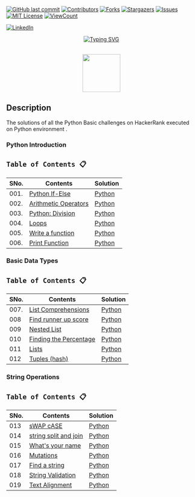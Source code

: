 <!-- PROJECT SHIELDS -->
<!--
*** I'm using markdown "reference style" links for readability.
*** Reference links are enclosed in brackets [ ] instead of parentheses ( ).
*** See the bottom of this document for the declaration of the reference variables
*** for contributors-url, forks-url, etc. This is an optional, concise syntax you may use.
*** https://www.markdownguide.org/basic-syntax/#reference-style-links
-->

[![GitHub last commit][commit-shield]][commit-url]
[![Contributors][contributors-shield]][contributors-url]
[![Forks][forks-shield]][forks-url]
[![Stargazers][stars-shield]][stars-url]
[![Issues][issues-shield]][issues-url]
[![MIT License][license-shield]][license-url]
[![ViewCount][view-shield]][view-url]

[![LinkedIn][linkedin-shield]][linkedin-url]

<p align="center"><a href="https://git.io/typing-svg"><img src="https://readme-typing-svg.demolab.com?font=Fira+Code&pause=1000&color=FFFFFF&background=000000&center=true&vCenter=true&width=435&lines=Python+Hacker+Rank" alt="Typing SVG" /></a>
</p>

<p align="center">  
	<br>
	<a href="https://https://www.hackerrank.com/gowthamdongari">
        <img height=100 src="https://user-images.githubusercontent.com/1194257/65596422-1cef2080-df97-11e9-9abb-a225204d1805.png"> 
    </a>
    <br>
</p>

## Description
The solutions of all the Python Basic challenges on HackerRank executed on Python environment .

### Python Introduction

## `Table of Contents 📋`
| **SNo.**  | **Contents**                              | **Solution** |
|-----------|-------------------------------------------|--------------------|
| 001.        | [Python If-Else](https://www.hackerrank.com/challenges/py-if-else/problem) | [Python](https://github.com/gowthamdongari/Python-Hacker-Rank/blob/145f1537dd947fea0322af3baa1ff539297feb3b/1.%20Python%20Introduction%20(1%20to%206)/1.%20If_Else.py)  |
| 002.        | [Arithmetic Operators](https://www.hackerrank.com/challenges/python-arithmetic-operators/problem) | [Python](https://github.com/gowthamdongari/Python-Hacker-Rank/blob/145f1537dd947fea0322af3baa1ff539297feb3b/1.%20Python%20Introduction%20(1%20to%206)/2.%20Airthmetic%20Operators.py)  |
| 003.        | [Python: Division](https://www.hackerrank.com/challenges/python-division/problem) | [Python](https://github.com/gowthamdongari/Python-Hacker-Rank/blob/145f1537dd947fea0322af3baa1ff539297feb3b/1.%20Python%20Introduction%20(1%20to%206)/3.%20Division.py)  |
| 004.        | [Loops](https://www.hackerrank.com/challenges/python-loops/problem) | [Python](https://github.com/gowthamdongari/Python-Hacker-Rank/blob/145f1537dd947fea0322af3baa1ff539297feb3b/1.%20Python%20Introduction%20(1%20to%206)/4.%20Loops.py) |
| 005.        | [Write a function](https://www.hackerrank.com/challenges/write-a-function/problem) | [Python](https://github.com/gowthamdongari/Python-Hacker-Rank/blob/145f1537dd947fea0322af3baa1ff539297feb3b/1.%20Python%20Introduction%20(1%20to%206)/5.%20Write%20a%20function%20(Leap_yr).py)  | 
| 006.        | [Print Function](https://www.hackerrank.com/challenges/python-print/problem) | [Python](https://github.com/gowthamdongari/Python-Hacker-Rank/blob/145f1537dd947fea0322af3baa1ff539297feb3b/1.%20Python%20Introduction%20(1%20to%206)/6.%20Print_Function.py) |


### Basic Data Types

## `Table of Contents 📋`
| **SNo.**  | **Contents**                              | **Solution** |
|-----------|-------------------------------------------|--------------------|
| 007.        | [List Comprehensions](https://www.hackerrank.com/challenges/list-comprehensions/problem) | [Python](https://github.com/gowthamdongari/Python-Hacker-Rank/blob/79399b7f5fb834395090c292a844fbf6bfef33a1/2.%20Basic%20Data%20Types%20(6%20to%2012)/7.%20List%20Comprehension.py)  |
| 008       | [Find runner up score](https://www.hackerrank.com/challenges/find-second-maximum-number-in-a-list/problem)  | [Python](https://github.com/gowthamdongari/Python-Hacker-Rank/blob/559a5fa0918e48a39fddf59d9dfe1ae1762fbb9b/2.%20Basic%20Data%20Types%20(6%20to%2012)/008.%20Find_runner_up_score.py)  |
| 009       | [Nested List](https://www.hackerrank.com/challenges/nested-list/problem)  | [Python](https://github.com/gowthamdongari/Python-Hacker-Rank/blob/559a5fa0918e48a39fddf59d9dfe1ae1762fbb9b/2.%20Basic%20Data%20Types%20(6%20to%2012)/009.%20Nested_list.py)  |
| 010       | [Finding the Percentage](https://www.hackerrank.com/challenges/finding-the-percentage/problem)  | [Python](https://github.com/gowthamdongari/Python-Hacker-Rank/blob/559a5fa0918e48a39fddf59d9dfe1ae1762fbb9b/2.%20Basic%20Data%20Types%20(6%20to%2012)/010.%20Finding_the_Percentage.py)  |
| 011       | [Lists](https://www.hackerrank.com/challenges/python-lists/problem)  | [Python](https://github.com/gowthamdongari/Python-Hacker-Rank/blob/559a5fa0918e48a39fddf59d9dfe1ae1762fbb9b/2.%20Basic%20Data%20Types%20(6%20to%2012)/011.%20Lists.py)  |
| 012       | [Tuples (hash)](https://www.hackerrank.com/challenges/python-tuples/problem)  | [Python](https://github.com/gowthamdongari/Python-Hacker-Rank/blob/559a5fa0918e48a39fddf59d9dfe1ae1762fbb9b/2.%20Basic%20Data%20Types%20(6%20to%2012)/012.%20Tuples%20(hash).py)  |



### String Operations

## `Table of Contents 📋`
| **SNo.**  | **Contents**                              | **Solution** |
|-----------|-------------------------------------------|--------------------|
| 013       | [sWAP cASE](https://www.hackerrank.com/challenges/swap-case/problem) | [Python](https://github.com/gowthamdongari/Python-Hacker-Rank/blob/79399b7f5fb834395090c292a844fbf6bfef33a1/3.%20Strings%20Operations%20(13%20to%2025)/13.%20sWAP%20cASE.py)  |
| 014       | [string split and join](https://www.hackerrank.com/challenges/python-string-split-and-join/problem)  | [Python](https://github.com/gowthamdongari/Python-Hacker-Rank/blob/559a5fa0918e48a39fddf59d9dfe1ae1762fbb9b/3.%20Strings%20Operations%20(13%20to%2025)/014.%20String%20Split%20and%20Join.py)  |
| 015       | [What's your name](https://www.hackerrank.com/challenges/whats-your-name/problem)  | [Python](https://github.com/gowthamdongari/Python-Hacker-Rank/blob/559a5fa0918e48a39fddf59d9dfe1ae1762fbb9b/3.%20Strings%20Operations%20(13%20to%2025)/015.%20What's%20your%20name%20(printing%20first%20last).py)  |
| 016       | [Mutations](https://www.hackerrank.com/challenges/python-mutations/problem)  | [Python](https://github.com/gowthamdongari/Python-Hacker-Rank/blob/559a5fa0918e48a39fddf59d9dfe1ae1762fbb9b/3.%20Strings%20Operations%20(13%20to%2025)/016.%20Mutations.py)  |
| 017       | [Find a string](https://www.hackerrank.com/challenges/find-a-string/problem)  | [Python](https://github.com/gowthamdongari/Python-Hacker-Rank/blob/559a5fa0918e48a39fddf59d9dfe1ae1762fbb9b/3.%20Strings%20Operations%20(13%20to%2025)/017.%20Find%20a%20string%20(substring).py)  |
| 018       | [String Validation](https://www.hackerrank.com/challenges/string-validators/problem)  | [Python](https://github.com/gowthamdongari/Python-Hacker-Rank/blob/84809e1b1e5117788993289164d88977d545954e/3.%20Strings%20Operations%20(13%20to%2025)/018.%20String%20Validators.py)  |
| 019       | [Text Alignment](https://www.hackerrank.com/challenges/text-alignment/problem)  | [Python]()  |



<!-- MARKDOWN LINKS & IMAGES -->
<!-- https://www.markdownguide.org/basic-syntax/#reference-style-links -->
[contributors-shield]: https://img.shields.io/github/contributors/gowthamdongari/Python-Hacker-Rank.svg?style=for-the-badge
[contributors-url]: https://github.com/gowthamdongari/Python-Hacker-Rank/graphs/contributors
[forks-shield]: https://img.shields.io/github/forks/gowthamdongari/Python-Hacker-Rank.svg?style=for-the-badge
[forks-url]: https://github.com/gowthamdongari/Python-Hacker-Rank/network/members
[stars-shield]: https://img.shields.io/github/stars/gowthamdongari/Python-Hacker-Rank.svg?style=for-the-badge
[stars-url]: https://github.com/gowthamdongari/Python-Hacker-Rank/stargazers
[issues-shield]: https://img.shields.io/github/issues/gowthamdongari/Python-Hacker-Rank.svg?style=for-the-badge
[issues-url]: https://github.com/gowthamdongari/Python-Hacker-Rank/issues
[license-shield]: https://img.shields.io/github/license/gowthamdongari/Python-Hacker-Rank.svg?style=for-the-badge
[license-url]: https://github.com/gowthamdongari/Python-Hacker-Rank/blob/master/LICENSE.txt
[linkedin-shield]: https://img.shields.io/badge/-LinkedIn-black.svg?style=for-the-badge&logo=linkedin&colorB=555
[linkedin-url]: https://www.linkedin.com/in/gowthamdongari/
[commit-shield]: https://img.shields.io/github/last-commit/gowthamdongari/Python-Hacker-Rank.svg?style=for-the-badge
[commit-url]: https://img.shields.io/github/last-commit/gowthamdongari/Python-Hacker-Rank
[view-shield]: https://views.whatilearened.today/views/github/gowthamdongari/Python-Hacker-Rank.svg?cache=remove
[view-url]: https://views.whatilearened.today/views/github/gowthamdongari/Python-Hacker-Rank.svg?cache=remove
